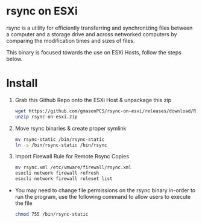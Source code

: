 # rsync on ESXi

rsync is a utility for efficiently transferring and synchronizing files between a computer and a storage drive and across networked computers by comparing the modification times and sizes of files.

This binary is focused towards the use on ESXi Hosts, follow the steps below.

# Install

1. Grab this Github Repo onto the ESXi Host & unpackage this zip
    ```sh
    wget https://github.com/gmasonPCS/rsync-on-esxi/releases/download/Release/rsync-on-esxi.zip -O rsync-on-esxi.zip
    unzip rsync-on-esxi.zip
    ```
2. Move rsync binaries & create proper symlink
    ```sh
    mv rsync-static /bin/rsync-static
    ln -s /bin/rsync-static /bin/rsync
    ```
3. Import Firewall Rule for Remote Rsync Copies
    ```sh
    mv rsync.xml /etc/vmware/firewall/rsync.xml
    esxcli network firewall refresh
    esxcli network firewall ruleset list
    ```

- You may need to change file permissions on the rsync binary in-order to run the program, use the following command to allow users to execute the file
    ```sh
    chmod 755 /bin/rsync-static
    ```